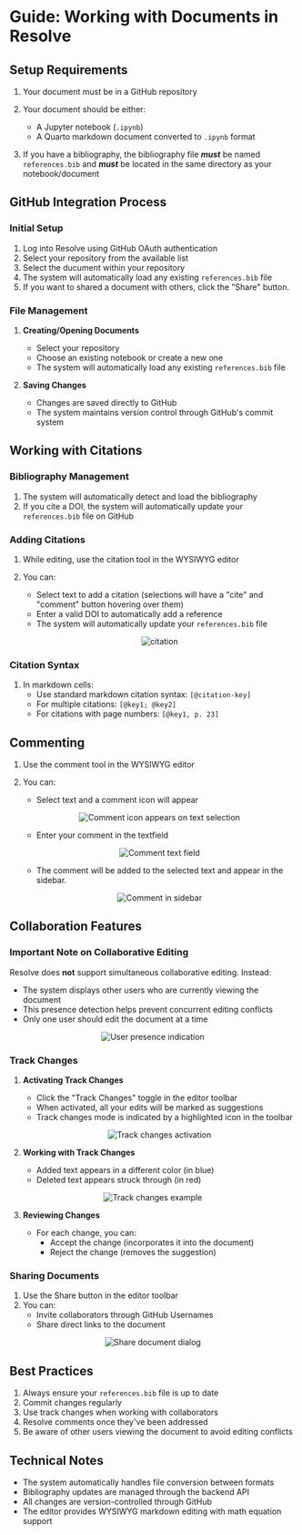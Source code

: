 # Guide: Working with Documents in Resolve

## Setup Requirements

1. Your document must be in a GitHub repository

2. Your document should be either:
   - A Jupyter notebook (`.ipynb`)
   - A Quarto markdown document converted to `.ipynb` format

3. If you have a bibliography, the bibliography file ***must*** be named `references.bib` and ***must*** be located in the same directory as your notebook/document


## GitHub Integration Process

### Initial Setup
1. Log into Resolve using GitHub OAuth authentication
2. Select your repository from the available list
3. Select the ducument within your repository
4. The system will automatically load any existing `references.bib` file
5. If you want to shared a document with others, click the "Share" button.


### File Management
1. **Creating/Opening Documents**
   - Select your repository
   - Choose an existing notebook or create a new one
   - The system will automatically load any existing `references.bib` file

2. **Saving Changes**
   - Changes are saved directly to GitHub
   - The system maintains version control through GitHub's commit system

## Working with Citations

### Bibliography Management

1. The system will automatically detect and load the bibliography
2. If you cite a DOI, the system will automatically update your `references.bib` file on GitHub


### Adding Citations
1. While editing, use the citation tool in the WYSIWYG editor
2. You can:
   - Select text to add a citation (selections will have a "cite" and "comment" button hovering over them)
   - Enter a valid DOI to automatically add a reference 
   - The system will automatically update your `references.bib` file

   <p align="center">
   <img src="https://github.com/MichelNivard/resolve/blob/master/assets/image.png?raw=true" alt="citation">
   </p>

### Citation Syntax
1. In markdown cells:
   - Use standard markdown citation syntax: `[@citation-key]`
   - For multiple citations: `[@key1; @key2]`
   - For citations with page numbers: `[@key1, p. 23]`

## Commenting
1. Use the comment tool in the WYSIWYG editor
2. You can:
   - Select text and a comment icon will appear

   <p align="center">
   <img src="https://github.com/MichelNivard/resolve/blob/master/assets/image-1.png?raw=true" alt="Comment icon appears on text selection">
   </p>

   - Enter your comment in the textfield

   <p align="center">
   <img src="https://github.com/MichelNivard/resolve/blob/master/assets/image-2.png?raw=true" alt="Comment text field">
   </p>

   - The comment will be added to the selected text and appear in the sidebar.

   <p align="center">
   <img src="https://github.com/MichelNivard/resolve/blob/master/assets/image-3.png?raw=true" alt="Comment in sidebar">
   </p>



## Collaboration Features

### Important Note on Collaborative Editing
Resolve does **not** support simultaneous collaborative editing. Instead:
- The system displays other users who are currently viewing the document
- This presence detection helps prevent concurrent editing conflicts
- Only one user should edit the document at a time

<p align="center">
<img src="https://github.com/MichelNivard/resolve/blob/master/assets/image-4.png?raw=true" alt="User presence indication">
</p>

### Track Changes
1. **Activating Track Changes**
   - Click the "Track Changes" toggle in the editor toolbar
   - When activated, all your edits will be marked as suggestions
   - Track changes mode is indicated by a highlighted icon in the toolbar

   <p align="center">
   <img src="https://github.com/MichelNivard/resolve/blob/master/assets/image-5.png?raw=true" alt="Track changes activation">
   </p>

2. **Working with Track Changes**
   - Added text appears in a different color (in blue)
   - Deleted text appears struck through (in red)

<p align="center">
<img src="https://github.com/MichelNivard/resolve/blob/master/assets/image-6.png?raw=true" alt="Track changes example">
</p>

3. **Reviewing Changes**

   - For each change, you can:
     - Accept the change (incorporates it into the document)
     - Reject the change (removes the suggestion)


### Sharing Documents
1. Use the Share button in the editor toolbar
2. You can:
   - Invite collaborators through GitHub Usernames
   - Share direct links to the document

<p align="center">
<img src="https://github.com/MichelNivard/resolve/blob/master/assets/image-7.png?raw=true" alt="Share document dialog">
</p>

## Best Practices
1. Always ensure your `references.bib` file is up to date
2. Commit changes regularly
3. Use track changes when working with collaborators
4. Resolve comments once they've been addressed
5. Be aware of other users viewing the document to avoid editing conflicts

## Technical Notes
- The system automatically handles file conversion between formats
- Bibliography updates are managed through the backend API
- All changes are version-controlled through GitHub
- The editor provides WYSIWYG markdown editing with math equation support
